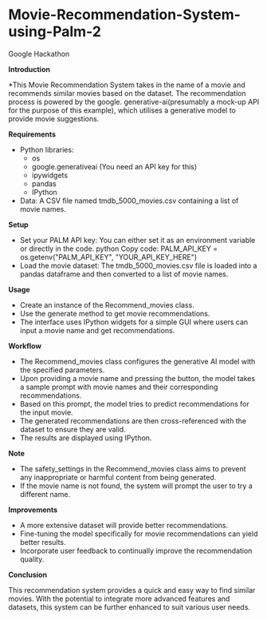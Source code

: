 # Movie-Recommendation-System-using-Palm-2
Google Hackathon

**Introduction**

*This Movie Recommendation System takes in the name of a movie and recommends similar movies based on the dataset. The recommendation process is powered by the google. generative-ai(presumably a mock-up API for the purpose of this example), which utilises a generative model to provide movie suggestions.

**Requirements**

* Python libraries:
    * os
    * google.generativeai (You need an API key for this)
    * ipywidgets
    * pandas
    * IPython
* Data: A CSV file named tmdb_5000_movies.csv containing a list of movie names.
  
**Setup**

* Set your PALM API key: You can either set it as an environment variable or directly in the code. python Copy code:  PALM_API_KEY = os.getenv("PALM_API_KEY", "YOUR_API_KEY_HERE") 
* Load the movie dataset: The tmdb_5000_movies.csv file is loaded into a pandas dataframe and then converted to a list of movie names.
  
**Usage**

* Create an instance of the Recommend_movies class.
* Use the generate method to get movie recommendations.
* The interface uses IPython widgets for a simple GUI where users can input a movie name and get recommendations.
  
**Workflow**

* The Recommend_movies class configures the generative AI model with the specified parameters.
* Upon providing a movie name and pressing the button, the model takes a sample prompt with movie names and their corresponding recommendations.
* Based on this prompt, the model tries to predict recommendations for the input movie.
* The generated recommendations are then cross-referenced with the dataset to ensure they are valid.
* The results are displayed using IPython.
  
**Note**

* The safety_settings in the Recommend_movies class aims to prevent any inappropriate or harmful content from being generated.
* If the movie name is not found, the system will prompt the user to try a different name.
  
**Improvements**

* A more extensive dataset will provide better recommendations.
* Fine-tuning the model specifically for movie recommendations can yield better results.
* Incorporate user feedback to continually improve the recommendation quality.
  
**Conclusion**

This recommendation system provides a quick and easy way to find similar movies. With the potential to integrate more advanced features and datasets, this system can be further enhanced to suit various user needs.
